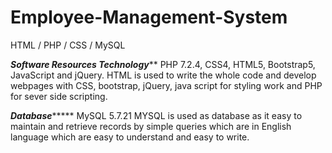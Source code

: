 # Employee-Management-System
HTML / PHP / CSS / MySQL

*************Software Resources Technology***************
PHP 7.2.4, CSS4, HTML5, Bootstrap5, JavaScript and jQuery. HTML is used to write the whole code and develop webpages with CSS, bootstrap, 
jQuery, java script for styling work and PHP for sever side scripting.

*****************Database**********************
MySQL 5.7.21 MYSQL is used as database as it easy to maintain and retrieve records by simple 
queries which are in English language which are easy to understand and easy to write.
